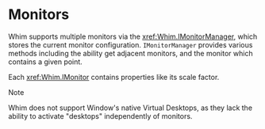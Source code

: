 # Monitors

Whim supports multiple monitors via the <xref:Whim.IMonitorManager>, which stores the current monitor configuration. `IMonitorManager` provides various methods including the ability get adjacent monitors, and the monitor which contains a given point.

Each <xref:Whim.IMonitor> contains properties like its scale factor.

> [!NOTE]
> Whim does not support Window's native Virtual Desktops, as they lack the ability to activate "desktops" independently of monitors.
